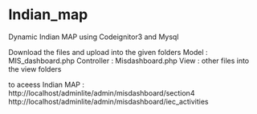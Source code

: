 # Indian_map
Dynamic Indian MAP using Codeignitor3 and Mysql

Download the files and upload into the given folders 
Model : MIS_dashboard.php 
Controller : Misdashboard.php
View : other files into the view folders

to aceess Indian MAP : http://localhost/adminlite/admin/misdashboard/section4
                       http://localhost/adminlite/admin/misdashboard/iec_activities

